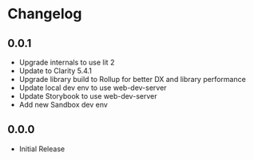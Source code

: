 # Changelog

## 0.0.1
- Upgrade internals to use lit 2
- Update to Clarity 5.4.1
- Upgrade library build to Rollup for better DX and library performance
- Update local dev env to use web-dev-server
- Update Storybook to use web-dev-server
- Add new Sandbox dev env

## 0.0.0
- Initial Release